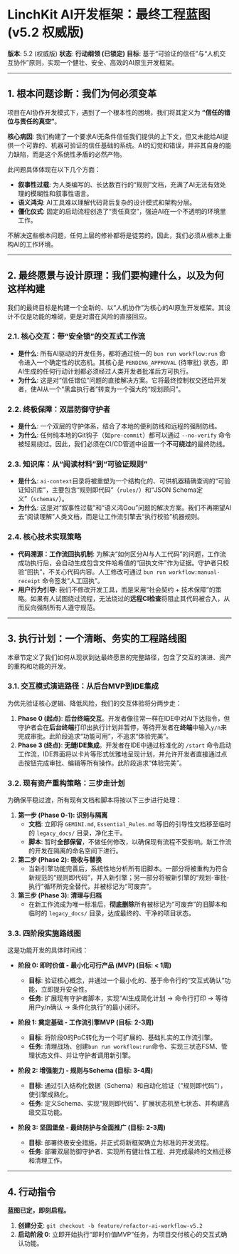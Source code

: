 # LinchKit AI开发框架：最终工程蓝图 (v5.2 权威版)

**版本**: 5.2 (权威版)
**状态**: **行动纲领 (已锁定)**
**目标**: 基于“可验证的信任”与“人机交互协作”原则，实现一个健壮、安全、高效的AI原生开发框架。

---

## 1. 根本问题诊断：我们为何必须变革

项目在AI协作开发模式下，遇到了一个根本性的困境，我们将其定义为 **“信任的错位与责任的真空”**。

**核心病因**: 我们构建了一个要求AI无条件信任我们提供的上下文，但又未能给AI提供一个可靠的、机器可验证的信任基础的系统。AI的幻觉和错误，并非其自身的能力缺陷，而是这个系统性矛盾的必然产物。

此问题具体体现在以下几个方面：

-   **叙事性过载**: 为人类编写的、长达数百行的“规则”文档，充满了AI无法有效处理的模糊性和叙事性语言。
-   **语义鸿沟**: AI工具难以理解代码背后复杂的设计模式和架构分层。
-   **僵化仪式**: 固定的启动流程创造了“责任真空”，强迫AI在一个不透明的环境里工作。

不解决这些根本问题，任何上层的修补都将是徒劳的。因此，我们必须从根本上重构AI的工作环境。

---

## 2. 最终愿景与设计原理：我们要构建什么，以及为何这样构建

我们的最终目标是构建一个全新的、以“人机协作”为核心的AI原生开发框架。其设计不仅是功能的堆砌，更是对潜在风险的直接回应。

### 2.1. 核心交互：带“安全锁”的交互式工作流

-   **是什么**: 所有AI驱动的开发任务，都将通过统一的 `bun run workflow:run` 命令进入一个确定性的状态机。其核心是 `PENDING_APPROVAL` (待审批) 状态，即AI生成的任何行动计划都必须经过人类开发者批准后方可执行。
-   **为什么**: 这是对“信任错位”问题的直接解决方案。它将最终控制权交还给开发者，使AI从一个“黑盒执行者”转变为一个强大的“规划顾问”。

### 2.2. 终极保障：双层防御守护者

-   **是什么**: 一个双层的守护体系，结合了本地的便利防线和远程的强制防线。
-   **为什么**: 任何纯本地的Git钩子（如`pre-commit`）都可以通过 `--no-verify` 命令被轻易绕过。因此，我们必须在CI/CD管道中设置一个**不可绕过**的最终防线。

### 2.3. 知识库：从“阅读材料”到“可验证规则”

-   **是什么**: `ai-context`目录将被重塑为一个结构化的、可供机器精确查询的“可验证知识库”，主要包含“规则即代码”（`rules/`）和“JSON Schema定义”（`schemas/`）。
-   **为什么**: 这是对“叙事性过载”和“语义鸿Gou”问题的解决方案。我们不再期望AI去“阅读理解”人类文档，而是让工作流引擎去“执行校验”机器规则。

### 2.4. 核心技术实现策略

-   **代码溯源：工作流回执机制**: 为解决“如何区分AI与人工代码”的问题，工作流成功执行后，会自动生成包含文件哈希值的“回执文件”作为证据。守护者只校验“回执”，不关心代码内容。人工修改可通过 `bun run workflow:manual-receipt` 命令签发“人工回执”。
-   **用户行为引导**: 我们不修改开发工具，而是采用“社会契约 + 技术保障”的策略。如果有人试图绕过流程，无法绕过的**远程CI检查**将阻止其代码被合入，从而反向强制所有人遵守规范。

---

## 3. 执行计划：一个清晰、务实的工程路线图

本章节定义了我们如何从现状到达最终愿景的完整路径，包含了交互的演进、资产的重构和功能的开发。

### 3.1. 交互模式演进路径：从后台MVP到IDE集成

为优先验证核心逻辑、降低风险，我们的交互体验将分两步走：

1.  **Phase 0 (起点)**: **后台终端交互**。开发者像往常一样在IDE中对AI下达指令，但守护者会在**后台终端**打印出执行计划并暂停，等待开发者在**终端**中输入`y/n`来完成审批。此阶段追求“功能可用”，不追求“体验完美”。
2.  **Phase 3 (终点)**: **无缝IDE集成**。开发者在IDE中通过标准化的 `/start` 命令启动工作流，IDE界面将以卡片等形式优雅地呈现计划，并允许开发者直接通过点击按钮完成审批、编辑等所有操作。此阶段追求“体验完美”。

### 3.2. 现有资产重构策略：三步走计划

为确保平稳过渡，所有现有文档和脚本将按以下三步进行处理：

1.  **第一步 (Phase 0-1): 识别与隔离**
    -   **文档**: 立即将 `GEMINI.md`, `Essential_Rules.md` 等旧的引导性文档移至临时的 `legacy_docs/` 目录，净化主干。
    -   **脚本**: 暂时**全部保留**，不做任何修改，以确保现有流程不受影响。新工作流的开发在隔离的命名空间下进行。
2.  **第二步 (Phase 2): 吸收与替换**
    -   当新引擎功能完善后，系统性地分析所有旧脚本。一部分将被重构为符合新规范的“规则即代码”，并入新引擎；另一部分将被新引擎的“规划-审批-执行”循环所完全替代，并被标记为“可废弃”。
3.  **第三步 (Phase 3): 清理与归档**
    -   在新工作流成为唯一标准后，**彻底删除**所有被标记为“可废弃”的旧脚本和临时的 `legacy_docs/` 目录，达成最终的、干净的项目状态。

### 3.3. 四阶段实施路线图

这是功能开发的具体时间线：

-   **阶段 0: 即时价值 - 最小化可行产品 (MVP) (目标: < 1周)**
    -   **目标**: 验证核心概念，并通过一个最小化的、基于命令行的“交互式确认”功能，立即提升安全性。
    -   **任务**: 扩展现有守护者脚本，实现“AI生成简化计划 -> 命令行打印 -> 等待用户y/n确认 -> 条件化执行”的最小闭环。

-   **阶段 1: 奠定基础 - 工作流引擎MVP (目标: 2-3周)**
    -   **目标**: 将阶段0的PoC转化为一个可扩展的、基础扎实的工作流引擎。
    -   **任务**: 清理战场、创建`bun run workflow:run`命令、实现三状态FSM、管理状态文件、并让守护者调用新引擎。

-   **阶段 2: 增强能力 - 规则与Schema (目标: 3-4周)**
    -   **目标**: 通过引入结构化数据（Schema）和自动化验证（“规则即代码”），使引擎成熟化。
    -   **任务**: 定义Schema、实现“规则即代码”、扩展状态机至七状态、并构建高级交互功能。

-   **阶段 3: 坚固堡垒 - 最终防护与全面推广 (目标: 2-3周)**
    -   **目标**: 部署终极安全措施，并正式将新框架确立为标准的开发流程。
    -   **任务**: 部署双层防御守护者、实现所有健壮性工程、并完成最终的文档迁移和清理工作。

---

## 4. 行动指令

**蓝图已定，即刻启程。**

1.  **创建分支**: `git checkout -b feature/refactor-ai-workflow-v5.2`
2.  **启动阶段 0**: 立即开始执行“即时价值MVP”任务，为项目交付核心的交互式确认功能。

